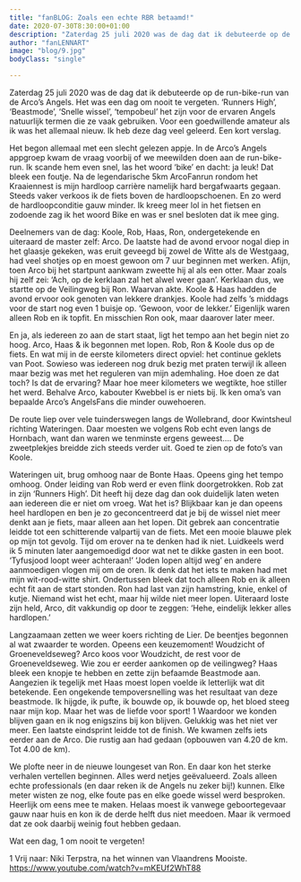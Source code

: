 ```yaml
---
title: "fanBLOG: Zoals een echte RBR betaamd!"
date: 2020-07-30T8:30:00+01:00
description: "Zaterdag 25 juli 2020 was de dag dat ik debuteerde op de run-bike-run van de Arco’s Angels. Het was een dag om nooit te vergeten."
author: "fanLENNART"
image: "blog/9.jpg"
bodyClass: "single"

---
```


Zaterdag 25 juli 2020 was de dag dat ik debuteerde op de run-bike-run van de Arco’s Angels. Het was een dag om nooit te vergeten. ‘Runners High’, ‘Beastmode’, ‘Snelle wissel’, ‘tempobeul’ het zijn voor de ervaren Angels natuurlijk termen die ze vaak gebruiken. Voor een goedwillende amateur als ik was het allemaal nieuw. Ik heb deze dag veel geleerd. Een kort verslag.

Het begon allemaal met een slecht gelezen appje. In de Arco’s Angels appgroep kwam de vraag voorbij of we meewilden doen aan de run-bike-run. Ik scande hem even snel, las het woord ‘bike’ en dacht: ja leuk! Dat bleek een foutje. Na de legendarische 5km ArcoFanrun rondom het Kraaiennest is mijn hardloop carrière namelijk hard bergafwaarts gegaan. Steeds vaker verkoos ik de fiets boven de hardloopschoenen. En zo werd de hardloopconditie gauw minder. Ik kreeg meer lol in het fietsen en zodoende zag ik het woord Bike en was er snel besloten dat ik mee ging.

Deelnemers van de dag: Koole, Rob, Haas, Ron, ondergetekende en uiteraard de master zelf: Arco. De laatste had de avond ervoor nogal diep in het glaasje gekeken, was eruit geveegd bij zowel de Witte als de Westgaag, had veel shotjes op en moest gewoon om 7 uur beginnen met werken. Afijn, toen Arco bij het startpunt aankwam zweette hij al als een otter. Maar zoals hij zelf zei: ‘Ach, op de kerklaan zal het alwel weer gaan’. Kerklaan dus, we startte op de Veilingweg bij Ron. Waarvan akte. 
Koole & Haas hadden de avond ervoor ook genoten van lekkere drankjes. Koole had zelfs ’s middags voor de start nog even 1 buisje op. ‘Gewoon, voor de lekker.’ Eigenlijk waren alleen Rob en ik topfit. En misschien Ron ook, maar daarover later meer.

En ja, als iedereen zo aan de start staat, ligt het tempo aan het begin niet zo hoog. Arco, Haas & ik begonnen met lopen. Rob, Ron & Koole dus op de fiets. En wat mij in de eerste kilometers direct opviel: het continue geklets van Poot. Sowieso was iedereen nog druk bezig met praten terwijl ik alleen maar bezig was met het reguleren van mijn ademhaling. Hoe doen ze dat toch? Is dat de ervaring?  Maar hoe meer kilometers we wegtikte, hoe stiller het werd. Behalve Arco, kabouter Kwebbel is er niets bij. Ik ken oma’s van bepaalde Arco’s AngelsFans die minder ouwehoeren.

De route liep over vele tuinderswegen langs de Wollebrand, door Kwintsheul richting Wateringen. Daar moesten we volgens Rob echt even langs de Hornbach, want dan waren we tenminste ergens geweest….
De zweetplekjes breidde zich steeds verder uit. Goed te zien op de foto’s van Koole.

Wateringen uit, brug omhoog naar de Bonte Haas. Opeens ging het tempo omhoog. Onder leiding van Rob werd er even flink doorgetrokken. Rob zat in zijn ‘Runners High’. Dit heeft hij deze dag dan ook duidelijk laten weten aan iedereen die er niet om vroeg. Wat het is? Blijkbaar kan je dan opeens heel hardlopen en ben je zo geconcentreerd dat je bij de wissel niet meer denkt aan je fiets, maar alleen aan het lopen. Dit gebrek aan concentratie leidde tot een schitterende valpartij van de fiets. Met een mooie blauwe plek op mijn tot gevolg.  Tijd om erover na te denken had ik niet. Luidkeels werd ik 5 minuten later aangemoedigd door wat net te dikke gasten in een boot. ‘Tyfusjood loopt weer achteraan!’ ‘Joden lopen altijd weg’ en andere aanmoedigen vlogen mij om de oren. Ik denk dat het iets te maken had met mijn wit-rood-witte shirt. 
Ondertussen bleek dat toch alleen Rob en ik alleen echt fit aan de start stonden. Ron had last van zijn hamstring, knie, enkel of kutje. Niemand wist het echt, maar hij wilde niet meer lopen. Uiteraard loste zijn held, Arco, dit vakkundig op door te zeggen: ‘Hehe, eindelijk lekker alles hardlopen.’

Langzaamaan zetten we weer koers richting de Lier. De beentjes begonnen al wat zwaarder te worden. Opeens een keuzemoment! Woudzicht of Groeneveldseweg? Arco koos voor Woudzicht, de rest voor de Groeneveldseweg. Wie zou er eerder aankomen op de veilingweg? Haas bleek een knopje te hebben en zette zijn befaamde Beastmode aan. Aangezien ik tegelijk met Haas moest lopen voelde ik letterlijk wat dit betekende. Een ongekende tempoversnelling was het resultaat van deze beastmode. Ik hijgde, ik pufte, ik bouwde op, ik bouwde op, het bloed steeg naar mijn kop. Maar het was de liefde voor sport! 1
Waardoor we konden blijven gaan en ik nog enigszins bij kon blijven.
Gelukkig was het niet ver meer. Een laatste eindsprint leidde tot de finish. We kwamen zelfs iets eerder aan de Arco. Die rustig aan had gedaan (opbouwen van 4.20 de km. Tot 4.00 de km).

We plofte neer in de nieuwe loungeset van Ron. En daar kon het sterke verhalen vertellen beginnen. Alles werd netjes geëvalueerd. Zoals alleen echte professionals (en daar reken ik de Angels nu zeker bij!) kunnen. Elke meter wisten ze nog, elke foute pas en elke goede wissel werd besproken.
Heerlijk om eens mee te maken. Helaas moest ik vanwege geboortegevaar gauw naar huis en kon ik de derde helft dus niet meedoen. Maar ik vermoed dat ze ook daarbij weinig fout hebben gedaan.

Wat een dag, 1 om nooit te vergeten!

1 Vrij naar: Niki Terpstra, na het winnen van Vlaandrens Mooiste. https://www.youtube.com/watch?v=mKEUf2WhT88